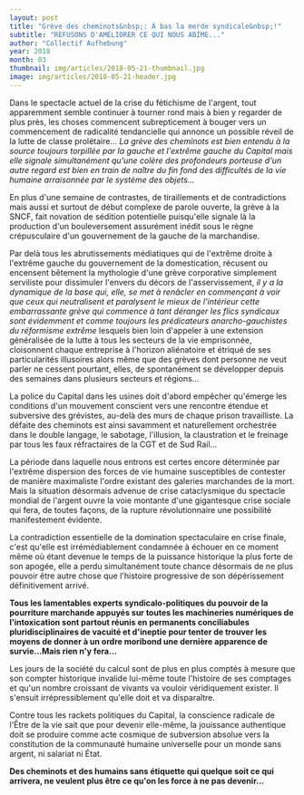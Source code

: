 ```yaml
---
layout: post
title: "Grève des cheminots&nbsp;: À bas la merde syndicale&nbsp;!"
subtitle: "REFUSONS D'AMÉLIORER CE QUI NOUS ABÎME..."
author: "Collectif Aufhebung"
year: 2018
month: 03
thumbnail: img/articles/2018-05-21-thumbnail.jpg
image: img/articles/2018-05-21-header.jpg
---
```


Dans le spectacle actuel de la crise du fétichisme de l'argent, tout apparemment semble continuer à tourner rond mais à bien y regarder de plus près, les choses commencent subrepticement à bouger vers un commencement de radicalité tendancielle qui annonce un possible réveil de la lutte de classe prolétaire... _La grève des cheminots est bien entendu à la source toujours torpillée par la gauche et l'extrême gauche du Capital mais elle signale simultanément qu'une colère des profondeurs porteuse d'un autre regard est bien en train de naître du fin fond des difficultés de la vie humaine arraisonnée par le système des objets..._

En plus d'une semaine de contrastes, de tiraillements et de contradictions mais aussi et surtout de début complexe de parole ouverte, la grève à la SNCF, fait novation de sédition potentielle puisqu'elle signale là la production d'un bouleversement assurément inédit sous le règne crépusculaire d'un gouvernement de la gauche de la marchandise.

Par delà tous les abrutissements médiatiques qui de l'extrême droite à l'extrême gauche du gouvernement de la domestication, récusent ou encensent bêtement la mythologie d'une grève corporative simplement serviliste pour dissimuler l'envers du décors de l'asservissement, _il y a la dynamique de la base qui, elle, se met à renâcler en commençant à voir que ceux qui neutralisent et paralysent le mieux de l'intérieur cette embarrassante grève qui commence à tant déranger les flics syndicaux sont évidemment et comme toujours les prédicateurs anarcho-gauchistes du réformisme extrême_ lesquels bien loin d'appeler à une extension généralisée de la lutte à tous les secteurs de la vie emprisonnée, cloisonnent chaque entreprise à l'horizon aliénatoire et étriqué de ses particularités illusoires alors même que des grèves dont personne ne veut parler ne cessent pourtant, elles, de spontanément se développer depuis des semaines dans plusieurs secteurs et régions...

La police du Capital dans les usines doit d'abord empêcher qu'émerge les conditions d'un mouvement conscient vers une rencontre étendue et subversive des grévistes, au-delà des murs de chaque prison travailliste. La défaite des cheminots est ainsi savamment et naturellement orchestrée dans le double langage, le sabotage, l'illusion, la claustration et le freinage par tous les faux réfractaires de la CGT et de Sud Rail...

La période dans laquelle nous entrons est certes encore déterminée par l'extrême dispersion des forces de vie humaine susceptibles de contester de manière maximaliste l'ordre existant des galeries marchandes de la mort. Mais la situation désormais advenue de crise cataclysmique du spectacle mondial de l'argent ouvre la voie montante d'une gigantesque crise sociale qui fera, de toutes façons, de la rupture révolutionnaire une possibilité manifestement évidente.

La contradiction essentielle de la domination spectaculaire en crise finale, c'est qu'elle est irrémédiablement condamnée à échouer en ce moment même où étant devenue le temps de la puissance historique la plus forte de son apogée, elle a perdu simultanément toute chance désormais de ne plus pouvoir être autre chose que l'histoire progressive de son dépérissement définitivement arrivé.

**Tous les lamentables experts syndicalo-politiques du pouvoir de la pourriture marchande appuyés sur toutes les machineries numériques de l'intoxication sont partout réunis en permanents conciliabules pluridisciplinaires de vacuité et d'ineptie pour tenter de trouver les moyens de donner à un ordre moribond une dernière apparence de survie...Mais rien n'y fera...**

Les jours de la société du calcul sont de plus en plus comptés à mesure que son compter historique invalide lui-même toute l'histoire de ses comptages et qu'un nombre croissant de vivants va vouloir véridiquement exister. Il s'ensuit irrépressiblement qu'elle doit et va disparaître.

Contre tous les rackets politiques du Capital, la conscience radicale de l'Être de la vie sait que pour devenir elle-même, la jouissance authentique doit se produire comme acte cosmique de subversion absolue vers la constitution de la communauté humaine universelle pour un monde sans argent, ni salariat ni État.

**Des cheminots et des humains sans étiquette qui quelque soit ce qui arrivera, ne veulent plus être ce qu'on les force à ne pas devenir...**
